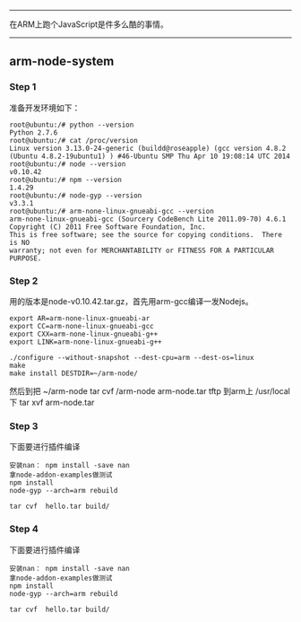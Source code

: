 
*****

在ARM上跑个JavaScript是件多么酷的事情。

*****

## arm-node-system

### Step 1
准备开发环境如下：

```
root@ubuntu:/# python --version
Python 2.7.6
root@ubuntu:/# cat /proc/version
Linux version 3.13.0-24-generic (buildd@roseapple) (gcc version 4.8.2 (Ubuntu 4.8.2-19ubuntu1) ) #46-Ubuntu SMP Thu Apr 10 19:08:14 UTC 2014
root@ubuntu:/# node --version
v0.10.42
root@ubuntu:/# npm --version
1.4.29
root@ubuntu:/# node-gyp --version
v3.3.1
root@ubuntu:/# arm-none-linux-gnueabi-gcc --version
arm-none-linux-gnueabi-gcc (Sourcery CodeBench Lite 2011.09-70) 4.6.1
Copyright (C) 2011 Free Software Foundation, Inc.
This is free software; see the source for copying conditions.  There is NO
warranty; not even for MERCHANTABILITY or FITNESS FOR A PARTICULAR PURPOSE.
```

### Step 2
用的版本是node-v0.10.42.tar.gz，首先用arm-gcc编译一发Nodejs。

```
export AR=arm-none-linux-gnueabi-ar
export CC=arm-none-linux-gnueabi-gcc
export CXX=arm-none-linux-gnueabi-g++
export LINK=arm-none-linux-gnueabi-g++

./configure --without-snapshot --dest-cpu=arm --dest-os=linux
make
make install DESTDIR=~/arm-node/
```
然后到把 ~/arm-node 
tar cvf /arm-node arm-node.tar
tftp 到arm上 /usr/local 下
tar xvf arm-node.tar
  
### Step 3
下面要进行插件编译
```
安装nan： npm install -save nan
拿node-addon-examples做测试
npm install
node-gyp --arch=arm rebuild

tar cvf  hello.tar build/

```

### Step 4
下面要进行插件编译
```
安装nan： npm install -save nan
拿node-addon-examples做测试
npm install
node-gyp --arch=arm rebuild

tar cvf  hello.tar build/

```